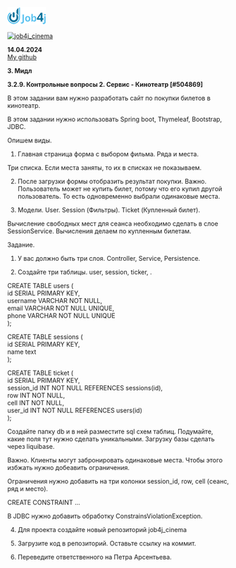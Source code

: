![ScreenShot](images/job4_logo.png)

[![job4j_cinema](https://github.com/Dima-Stepanov/job4j_cinema/actions/workflows/maven-publish.yml/badge.svg)](https://github.com/Dima-Stepanov/job4j_cinema/actions/workflows/maven-publish.yml)

<b>14.04.2024 </b><br>
<a href=https://github.com/Dima-Stepanov>My github</a>

<b>3. Мидл

3.2.9. Контрольные вопросы
2. Сервис - Кинотеатр [#504869]</b>

В этом задании вам нужно разработать сайт по покупки билетов в кинотеатр.

В этом задании нужно использовать Spring boot, Thymeleaf, Bootstrap, JDBC.

Опишем виды.

1. Главная страница форма с выбором фильма. Ряда и места.

Три списка. Если места заняты, то их в списках не показываем.

2. После загрузки формы отобразить результат покупки. Важно. Пользователь может не купить билет, потому что его купил другой пользователь. То есть одновременно выбрали одинаковые места.

3. Модели. User. Session (Фильтры). Ticket (Купленный билет).

Вычисление свободных мест для сеанса необходимо сделать в слое SessionService. Вычисления делаем по купленным билетам.

Задание.

1. У вас должно быть три слоя. Controller, Service, Persistence.

2. Создайте три таблицы. user, session, ticker, .


CREATE TABLE users (<br>
id SERIAL PRIMARY KEY,<br>
username VARCHAR NOT NULL,<br>
email VARCHAR NOT NULL UNIQUE,<br>
phone VARCHAR NOT NULL UNIQUE<br>
);<br>

CREATE TABLE sessions (<br>
id SERIAL PRIMARY KEY,<br>
name text<br>
);<br>

CREATE TABLE ticket (<br>
id SERIAL PRIMARY KEY,<br>
session_id INT NOT NULL REFERENCES sessions(id),<br>
row INT NOT NULL,<br>
cell INT NOT NULL,<br>
user_id INT NOT NULL REFERENCES users(id)<br>
);<br>

Создайте папку db и в ней разместите sql схем таблиц. Подумайте, какие поля тут нужно сделать уникальными.
Загрузку базы сделать через liquibase.

Важно. Клиенты могут забронировать одинаковые места. Чтобы этого избжать нужно добеавить ограничения.

Ограничения нужно добавить на три колонки session_id, row, cell (сеанс, ряд и место).


CREATE CONSTRAINT ...

В JDBC нужно добавить обработку ConstrainsViolationException.

4. Для проекта создайте новый репозиторий job4j_cinema

5. Загрузите код в репозиторий. Оставьте ссылку на коммит.

6. Переведите ответственного на Петра Арсентьева.








